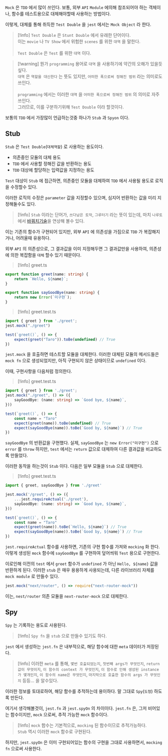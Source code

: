 
`Mock` 은 `TDD` 에서 많이 쓰인다.
보통, 외부 `API` `Module`  에의해 참조되어야 하는 객체이나, 함수를 테스트용으로 대체해야할때 사용하는 방법이다.

이렇게, 대체를 통해 취득한 `Test Double` 을 `jest` 에서는 `Mock Object` 라 한다.

>[!info] `Test Double` 은 `Stunt Double` 에서 유래한 단어이다.<br>이는 `movie` 나 `TV Show` 에서 위험한 `scenes` 를 위한 `대역` 을 말한다.<br><br>`Test Double` 은 `Test` 를 위한 `대역` 이다.

>[!warning] 뭔가 `programming` 용어로 `대역` 을 사용하기에  약간의 오해가 있을듯 싶다.<br>`대역` 은 `역할을 대신한다` 는 뜻도 있지만, `어떠한 폭으로써 정해진 범위` 라는 의미로도 쓰인다.<br><br>`programming` 에서는 이러한 `대역` 을 `어떠한 폭으로써 정해진 범위` 의 의미로 자주쓰인다.<br> 그러므로, 이를 구분하기위해 `Test Double` 이라 할것이다.

보통의 `TDD` 에서 가장많이 언급하는것중 하나가 `Stub` 과 `Spyon` 이다.

## Stub

`Stub` 은 `Test Double`(`대체역할`) 로 사용하는 용도이다.

- 의존중인 모듈의 대체 용도
- `TDD` 에서 사용할 정해진 값을 반환하는 용도
- `TDD` 대상에 할당하는 입력값을 지정하는 용도

`Test` 대상이 `Stub` 에 접근하면, 의존중인 모듈을 대체하여 `TDD` 에서 사용될 용도로 로직을 수정할수 있다.

이러한 로직의 수정은 `parameter` 값을 지정할수 있으며, 심지어 반환하는 값을 미리 지정해둘수도 있다.

>[!info] `Stub` 이라는 단어가, `쓰다남은 토막`, `그루터기` 라는 뜻이 있는데, 마치 `나루토` 에서 [바꿔치기술](https://namu.wiki/w/%EB%B0%94%EA%BF%94%EC%B9%98%EA%B8%B0%EC%88%A0)을 연상해 볼수 있다.

이는 기존의 함수가 구현되어 있지만, 외부 `API` 에 의존성을 가짐으로 `TDD` 가 복잡해지거나, 어려울때 유용하다.

외부 `API` 의 의존성으로, 그 결과값을 이미 지정해두면 그 결과값만을 사용하여, 의존성에 의한 복잡함을 `대체` 할수 있기 때문이다.

>[!info] greet.ts
```ts
export function greet(name: string) {
	return `Hello, ${name}`;
}

export function sayGoodBye(name: string) {
	return new Error(`미구현`);
}
```

>[!info] greet.test.ts
```ts
import { greet } from './greet';
jest.mock("./greet")

test(`greet()`, () => {
	expect(greet("Taro")).toBe(undefined) // True
})
```

`jest.mock` 을 호출하면 테스트할 모듈을 대체한다.
이러한 대체된 모듈의 메서드들은 `mock fn` 으로 생성되었지만, 아직 구현되지 않은 상태이므로 `undefined` 이다.

이때, 구현사항을 다음처럼 정의한다.

>[!info] greet.test.ts
```ts
import { greet } from './greet';
jest.mock("./greet", () => ({
	sayGoodBye: (name: string) => `Good bye, ${name}`,
}))

test(`greet()`, () => {
	const name = "Taro"
	expect(greet(name)).toBe(undefined) // True
	expect(sayGoodBye(name)).toBe(`Good by, ${name}`) // True
})
```

`sayGoodBye` 의 반환값을 구현했다.
실제, `sayGoodBye` 는 `new Error("미구현")` 으로 `error` 를 `throw` 하지만, `test` 에서는 `return` 값으로 대체하여 다른 결과값을 비교하도록 만들었다.

이러한 동작을 하는것이 `Stub` 이다.
다음은 일부 모듈을 `Stub` 으로 대체한다.

>[!info] greet.test.ts
```ts
import { greet, sayGoodBye } from './greet'

jest.mock('/greet', () => ({
	...jest.requireActual('./greet'),
	sayGoodBye: (name: string) => `Good bye, ${name}`,
}))

test(`greet()`, () => {
	const name = "Taro"
	expect(greet(name)).toBe(`Hello, ${name}`) // True
	expect(sayGoodBye(name)).toBe(`Good by, ${name}`) // True
})
```

`jest.requireActual` 함수를 사용하면, 기존의 구현 함수를 가져와 `mocking` 화 한다.
이렇게 생성된 `mock` 함수에 `sayGoodBye` 를 구현하여 덮어씌워 `Test` 용으로 구현한다. 

이로인해 이전의 `test` 에서 `greet` 함수가 `undefined` 가 아닌 `Hello, ${name}` 값을 반환하게 된다.
이러한 `stub` 은 매우 용용하게 사용되는데, 다른 라이브러리 자체를 `mock module` 로 만들수 있다.

```ts
jest.mock("next/router", () => require("next-router-mock"))
```

이는, `nest/router` 의존 모듈을 `next-router-mock` 으로 대체한다.


## Spy

`Spy` 는 기록하는 용도로 사용된다.
>[!info] `Spy fn` 을 `stub` 으로 만들수 있기도 하다.

`jest` 에서 생성하는 `jest.fn` 은 내부적으로, 해당 함수에 대한 `meta` 데이터가 저장된다.

>[!info] 이러한 `meta` 를 통해, `몇번 호출되었는지`, `첫번째 args가 무엇인지`, `return 값이 무엇이지`, `이 함수의 context 가 무엇인지`, `이 함수로 인해 생성된 instance 가 몇개인지`, `이 함수의 name은 무엇인지`, `마지막으로 호출한 함수의 args 가 무엇인지` 등등... 을 알수있다.   

이러한 정보를 토대로하여, 해당 함수를 추적하는데 용이하다.
말 그대로 `Spy`(`도청`) 하도록 만든다.

여기서 생각해볼것이, `jest.fn` 과 `jest.spyOn` 의 차이이다.
`jest.fn` 은, 그저 비어있는 함수이지만, `mock` 으로써, 추적 가능한 `mock` 함수이다.

>[!info] `mock` 함수는 기본적으로, `mocking` 된 함수이므로 추적가능하다.<br>`Stub` 역시 이러한 `mock` 함수로 구현된다.

하지만, `jest.spyOn` 은 이미 구현되어있는 함수의 구현을 그대로 사용하면서, `mocking fn` 으로써 사용한다.





